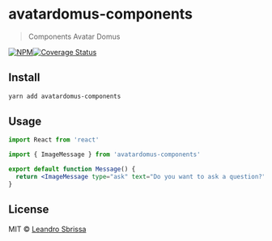# avatardomus-components

> Components Avatar Domus

[![NPM](https://img.shields.io/npm/v/avatardomus-components.svg)](https://www.npmjs.com/package/avatardomus-components)[![Coverage Status](https://coveralls.io/repos/github/leguass7/avatardomus-components/badge.svg?branch=master)](https://coveralls.io/github/leguass7/avatardomus-components?branch=master)


## Install

```bash
yarn add avatardomus-components
```

## Usage

```jsx
import React from 'react'

import { ImageMessage } from 'avatardomus-components'

export default function Message() {
  return <ImageMessage type="ask" text="Do you want to ask a question?" />
}
```

## License

MIT © [Leandro Sbrissa](https://github.com/avatarsolucoes)
